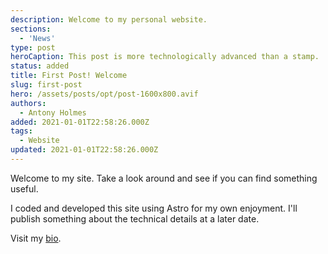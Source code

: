 ```yaml
---
description: Welcome to my personal website.
sections:
  - 'News'
type: post
heroCaption: This post is more technologically advanced than a stamp.
status: added
title: First Post! Welcome
slug: first-post
hero: /assets/posts/opt/post-1600x800.avif
authors:
  - Antony Holmes
added: 2021-01-01T22:58:26.000Z
tags:
  - Website
updated: 2021-01-01T22:58:26.000Z
---
```


Welcome to my site. Take a look around and see if you can find something useful.

<!-- more -->

I coded and developed this site using Astro for my own enjoyment. I'll publish something about the technical details at
a later date.

Visit my [bio](/people/antony-holmes).
